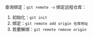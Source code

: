 查询绑定：```git remote -v```
绑定远程仓库：
1. 初始化：```git init```
2. 绑定：```git remote add origin 仓库地址```
3. 若要解绑：```git remote remove origin```